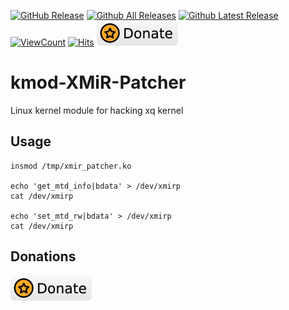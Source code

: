 [![GitHub Release](https://img.shields.io/github/release/openwrt-xiaomi/kmod-xmir-patcher)](https://github.com/openwrt-xiaomi/kmod-xmir-patcher/releases)
[![Github All Releases](https://img.shields.io/github/downloads/openwrt-xiaomi/kmod-xmir-patcher/total)](https://github.com/openwrt-xiaomi/kmod-xmir-patcher/releases)
[![Github Latest Release](https://img.shields.io/github/downloads/openwrt-xiaomi/kmod-xmir-patcher/latest/total)](https://github.com/openwrt-xiaomi/kmod-xmir-patcher/releases)
[![ViewCount](https://views.whatilearened.today/views/github/openwrt-xiaomi/kmod-xmir-patcher.svg)](https://github.com/openwrt-xiaomi/kmod-xmir-patcher/releases)
[![Hits](https://hits.seeyoufarm.com/api/count/incr/badge.svg?url=https%3A%2F%2Fgithub.com%2Fopenwrt-xiaomi%2Fkmod-xmir-patcher&count_bg=%2379C83D&title_bg=%23555555&icon=&icon_color=%23E7E7E7&title=hits&edge_flat=false)](https://github.com/openwrt-xiaomi/kmod-xmir-patcher/releases)
[![Donations Page](https://github.com/andry81-cache/gh-content-static-cache/raw/master/common/badges/donate/donate.svg)](https://github.com/remittor/donate)

# kmod-XMiR-Patcher
Linux kernel module for hacking xq kernel


## Usage

```
insmod /tmp/xmir_patcher.ko

echo 'get_mtd_info|bdata' > /dev/xmirp
cat /dev/xmirp

echo 'set_mtd_rw|bdata' > /dev/xmirp
cat /dev/xmirp
```

## Donations

[![Donations Page](https://github.com/andry81-cache/gh-content-static-cache/raw/master/common/badges/donate/donate.svg)](https://github.com/remittor/donate)
